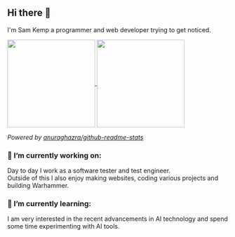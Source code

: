 ## Hi there 👋
I'm Sam Kemp a programmer and web developer trying to get noticed.  

<a href="https://github.com/anuraghazra/github-readme-stats">
  <img height=200 align="center" src="https://github-readme-stats-samkemp.vercel.app/api?username=SamKemp&show_icons=true&theme=tokyonight" />
</a>
<a href="https://github.com/anuraghazra/github-readme-stats">
  <img height=200 align="center" src="https://github-readme-stats-samkemp.vercel.app/api/top-langs/?username=SamKemp&layout=compact&langs_count=8&theme=tokyonight&card_width=320" />
</a>

*Powered by [anuraghazra/github-readme-stats](https://github.com/anuraghazra/github-readme-stats)*

### 🔭 I’m currently working on:
Day to day I work as a software tester and test engineer.  
Outside of this I also enjoy making websites, coding various projects and building Warhammer.

### 🌱 I’m currently learning:
I am very interested in the recent advancements in AI technology and spend some time experimenting with AI tools.

<!--
**SamKemp/SamKemp** is a ✨ _special_ ✨ repository because its `README.md` (this file) appears on your GitHub profile.

Here are some ideas to get you started:

- 🔭 I’m currently working on ...
- 🌱 I’m currently learning ...
- 👯 I’m looking to collaborate on ...
- 🤔 I’m looking for help with ...
- 💬 Ask me about ...
- 📫 How to reach me: ...
- 😄 Pronouns: ...
- ⚡ Fun fact: ...
-->
